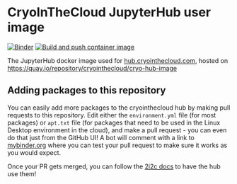 # CryoInTheCloud JupyterHub user image

[![Binder](https://mybinder.org/badge_logo.svg)](https://mybinder.org/v2/gh/CryoInTheCloud/hub-image/HEAD)
[![Build and push container image](https://github.com/CryoInTheCloud/hub-image/actions/workflows/build.yaml/badge.svg)](https://github.com/CryoInTheCloud/hub-image/actions/workflows/build.yaml)

The JupyterHub docker image used for [hub.cryointhecloud.com](https://cryointhecloud.com),
hosted on https://quay.io/repository/cryointhecloud/cryo-hub-image

## Adding packages to this repository

You can easily add more packages to the cryointhecloud hub by making pull requests to this
repository. Edit either the `environment.yml` file (for most packages) or `apt.txt` file
(for packages that need to be used in the Linux Desktop environment in the cloud), and make
a pull request - you can even do that just from the GitHub UI! A bot will comment with a link to
[mybinder.org](https://mybinder.org) where you can test your pull request to make sure  it works
as you would expect.

Once your PR gets merged, you can follow the [2i2c docs](https://docs.2i2c.org/en/latest/admin/howto/configurator.html)
to have the hub use them!

